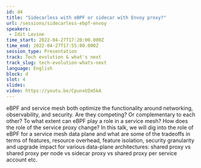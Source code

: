 ```yaml
---
id: d4
title: "Sidecarless with eBPF or sidecar with Envoy proxy?"
url: /sessions/sidecarless-ebpf-envoy
speakers:
 - Idit Levine
time_start: 2022-04-27T17:20:00.000Z
time_end: 2022-04-27T17:55:00.000Z
session_type: Presentation
track: Tech evolution & what's next
track_slug: tech-evolution-whats-next
language: English
block: d
slot: 4
slides:
video: https://youtu.be/CpunxUIm5kA
---
```


eBPF and service mesh both optimize the functionality around networking, observability, and security. Are they competing? Or complementary to each other? To what extent can eBPF play a role in a service mesh? How does the role of the service proxy change? In this talk, we will dig into the role of eBPF for a service mesh data plane and what are some of the tradeoffs in terms of features, resource overhead, feature isolation, security granularity and upgrade impact for various data-plane architectures: shared proxy vs shared proxy per node vs sidecar proxy vs shared proxy per service account etc.